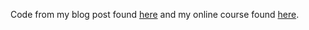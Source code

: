 Code from my blog post found [here](http://oreil.ly/2vgWsxq) and my online course found [here](https://www.safaribooksonline.com/library/view/reinforcement-learning-and/9781491995006/).
